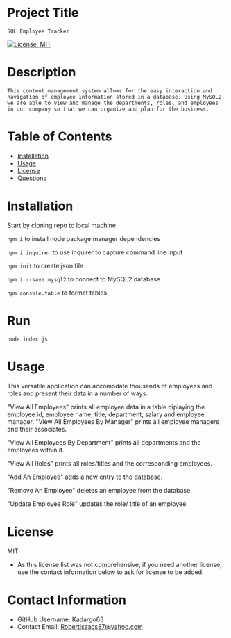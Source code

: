 
  # Project Title
    SQL Employee Tracker
  [![License: MIT](https://img.shields.io/badge/License-MIT-yellow.svg)](https://opensource.org/licenses/MIT)

  # Description
    This content management system allows for the easy interaction and navigation of employee information stored in a database. Using MySQL2, we are able to view and manage the departments, roles, and employees in our company so that we can organize and plan for the business.

  # Table of Contents 
  * [Installation](#-Installation)
  * [Usage](#-Usage)
  * [License](#-Installation)
  * [Questions](#-Contact-Information)
      
  # Installation
  Start by cloning repo to local machine
  
  `npm i` to install node package manager dependencies
  
  `npm i inquirer` to use inquirer to capture command line input
  
  `npm init` to create json file
  
  `npm i --save mysql2` to connect to MySQL2 database
  
  `npm console.table` to format tables
  
  # Run
  `node index.js`
  
  # Usage
  This versatile application can accomodate thousands of employees and roles and present their data in a number of ways. 
  
  "View All Employees" prints all employee data in a table diplaying the employee id, employee name, title, department, salary  and employee manager. 
  "View All Employees By Manager" prints all employee managers and their associates.

  "View All Employees By Department" prints all departments and the employees within it.

  "View All Roles" prints all roles/titles and the corresponding employees.

  "Add An Employee" adds a new entry to the database.

  "Remove An Employee" deletes an employee from the database.

  "Update Employee Role" updates the role/ title of an employee.
  
  # License 
  MIT
  * As this license list was not comprehensive, if you need another license, use the contact  information below to ask for license to be added. 
  
  # Contact Information 
  * GitHub Username: Kadargo63
  * Contact Email: Robertisaacs87@yahoo.com
  
  
